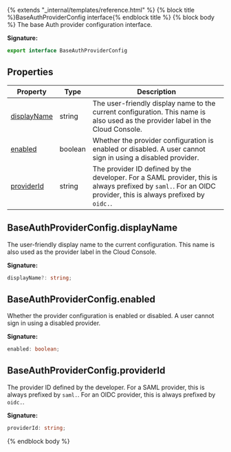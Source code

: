 {% extends "_internal/templates/reference.html" %}
{% block title %}BaseAuthProviderConfig interface{% endblock title %}
{% block body %}
The base Auth provider configuration interface.

<b>Signature:</b>

```typescript
export interface BaseAuthProviderConfig 
```

## Properties

|  Property | Type | Description |
|  --- | --- | --- |
|  [displayName](./firebase-admin.auth.baseauthproviderconfig.md#baseauthproviderconfigdisplayname) | string | The user-friendly display name to the current configuration. This name is also used as the provider label in the Cloud Console. |
|  [enabled](./firebase-admin.auth.baseauthproviderconfig.md#baseauthproviderconfigenabled) | boolean | Whether the provider configuration is enabled or disabled. A user cannot sign in using a disabled provider. |
|  [providerId](./firebase-admin.auth.baseauthproviderconfig.md#baseauthproviderconfigproviderid) | string | The provider ID defined by the developer. For a SAML provider, this is always prefixed by <code>saml.</code>. For an OIDC provider, this is always prefixed by <code>oidc.</code>. |

## BaseAuthProviderConfig.displayName

The user-friendly display name to the current configuration. This name is also used as the provider label in the Cloud Console.

<b>Signature:</b>

```typescript
displayName?: string;
```

## BaseAuthProviderConfig.enabled

Whether the provider configuration is enabled or disabled. A user cannot sign in using a disabled provider.

<b>Signature:</b>

```typescript
enabled: boolean;
```

## BaseAuthProviderConfig.providerId

The provider ID defined by the developer. For a SAML provider, this is always prefixed by `saml.`<!-- -->. For an OIDC provider, this is always prefixed by `oidc.`<!-- -->.

<b>Signature:</b>

```typescript
providerId: string;
```
{% endblock body %}
